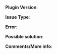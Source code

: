 **Plugin Version**:
<!--                  "Latest" is not a valid answer                  -->
<!--            Make sure you're using the latest version             -->
<!-- from https://www.spigotmc.org/resources/advancedcustommenu.47945 -->

**Issue Type**:
<!-- Files not loading nor generating, commands aren't working, ect. -->

**Error**:
<!--                                Any Error that appears?                                -->
<!--            Please upload the error(s) on https://hastebin.com or put it in            -->
<!-- a codeblock (https://help.github.com/articles/creating-and-highlighting-code-blocks/) -->

**Possible solution**:
<!-- Possible idea for fixing the issue? -->

**Comments/More info**:
<!-- Maybe the server-type and version, used plugins, ... -->
